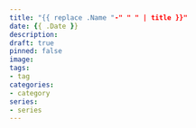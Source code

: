 ```yaml
---
title: "{{ replace .Name "-" " " | title }}"
date: {{ .Date }}
description: 
draft: true
pinned: false
image: 
tags:
- tag
categories:
- category
series:
- series
---
```


